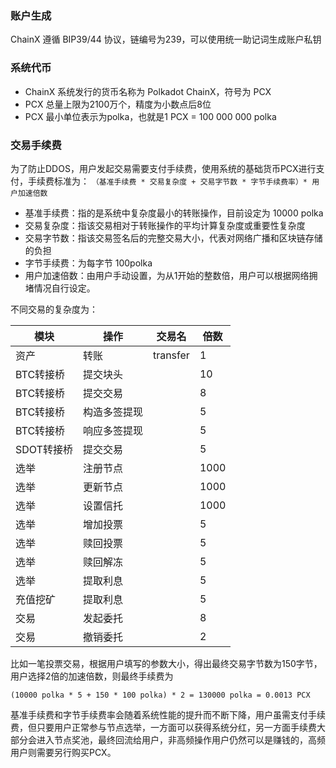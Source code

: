 ### 账户生成

ChainX 遵循 BIP39/44 协议，链编号为239，可以使用统一助记词生成账户私钥

### 系统代币

- ChainX 系统发行的货币名称为 Polkadot ChainX，符号为 PCX
- PCX 总量上限为2100万个，精度为小数点后8位
- PCX 最小单位表示为polka，也就是1 PCX = 100 000 000 polka

### 交易手续费

为了防止DDOS，用户发起交易需要支付手续费，使用系统的基础货币PCX进行支付，手续费标准为：
`（基准手续费 * 交易复杂度 + 交易字节数 * 字节手续费率）* 用户加速倍数`

* 基准手续费：指的是系统中复杂度最小的转账操作，目前设定为 10000 polka
* 交易复杂度：指该交易相对于转账操作的平均计算复杂度或重要性复杂度
* 交易字节数：指该交易签名后的完整交易大小，代表对网络广播和区块链存储的负担
* 字节手续费：为每字节 100polka
* 用户加速倍数：由用户手动设置，为从1开始的整数倍，用户可以根据网络拥堵情况自行设定。

不同交易的复杂度为：

| 模块 | 操作 | 交易名 | 倍数 |
| ---- | ---- | ---- | ----|
| 资产 | 转账 | transfer | 1 |
| BTC转接桥 | 提交块头 | | 10 |
| BTC转接桥 | 提交交易 | | 8 |
| BTC转接桥 | 构造多签提现 | | 5 |
| BTC转接桥 | 响应多签提现 | | 5 |
| SDOT转接桥 | 提交交易 | | 5 |
| 选举 | 注册节点 | | 1000 |
| 选举 | 更新节点 | | 1000 |
| 选举 | 设置信托 | | 1000 |
| 选举 | 增加投票 | | 5 |
| 选举 | 赎回投票 | | 5 |
| 选举 | 赎回解冻 | | 5 |
| 选举 | 提取利息 | | 5 |
| 充值挖矿 | 提取利息 | | 5 |
| 交易 | 发起委托 | | 8 |
| 交易 | 撤销委托 | | 2 |

比如一笔投票交易，根据用户填写的参数大小，得出最终交易字节数为150字节，用户选择2倍的加速倍数，则最终手续费为

`(10000 polka * 5 + 150 * 100 polka) * 2 = 130000 polka = 0.0013 PCX`

基准手续费和字节手续费率会随着系统性能的提升而不断下降，用户虽需支付手续费，但只要用户正常参与节点选举，一方面可以获得系统分红，另一方面手续费大部分会进入节点奖池，最终回流给用户，非高频操作用户仍然可以是赚钱的，高频用户则需要另行购买PCX。